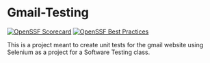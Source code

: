 # Gmail-Testing

[![OpenSSF Scorecard](https://api.securityscorecards.dev/projects/github.com/avraphael/Gmail-Testing/badge)](https://api.securityscorecards.dev/projects/github.com/avraphael/Gmail-Testing)
[![OpenSSF Best Practices](https://www.bestpractices.dev/projects/10333/badge)](https://www.bestpractices.dev/projects/10333)

This is a project meant to create unit tests for the gmail website using Selenium as a project for a Software Testing class.

